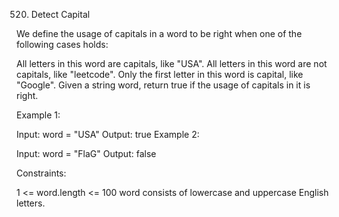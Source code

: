 520. Detect Capital

We define the usage of capitals in a word to be right when one of the following cases holds:

All letters in this word are capitals, like "USA".
All letters in this word are not capitals, like "leetcode".
Only the first letter in this word is capital, like "Google".
Given a string word, return true if the usage of capitals in it is right.

 

Example 1:

Input: word = "USA"
Output: true
Example 2:

Input: word = "FlaG"
Output: false
 

Constraints:

1 <= word.length <= 100
word consists of lowercase and uppercase English letters.
